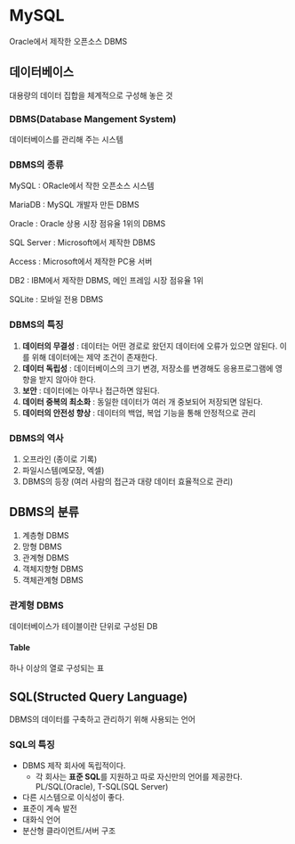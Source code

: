 # MySQL

Oracle에서 제작한 오픈소스 DBMS

## 데이터베이스

대용량의 데이터 집합을 체계적으로 구성해 놓은 것

###  DBMS(Database Mangement System) 

데이터베이스를 관리해 주는 시스템



### DBMS의 종류

MySQL : ORacle에서 작한 오픈소스 시스템

MariaDB : MySQL 개발자 만든 DBMS

Oracle : Oracle 상용 시장 점유율 1위의 DBMS

SQL Server : Microsoft에서 제작한 DBMS

Access : Microsoft에서 제작한 PC용 서버

DB2 : IBM에서 제작한 DBMS, 메인 프레임 시장 점유율 1위

SQLite : 모바일 전용 DBMS



### DBMS의 특징

1. **데이터의 무결성** : 데이터는 어떤 경로로 왔던지 데이터에 오류가 있으면 않된다. 이를 위해 데이터에는 제약 조건이 존재한다. 
2. **데이터 독립성** : 데이터베이스의 크기 변경, 저장소를 변경해도 응용프로그램에 영향을 받지 않아야 한다.
3. **보안** : 데이터에는 아무나 접근하면 않된다.
4. **데이터 중복의 최소화** : 동일한 데이터가 여러 개 중보되어 저장되면 않된다.
5. **데이터의 안전성 향상** : 데이터의 백업, 복업 기능을 통해 안정적으로 관리



### DBMS의 역사

1. 오프라인 (종이로 기록)
2. 파일시스템(메모장, 엑셀)
3. DBMS의 등장 (여러 사람의 접근과 대량 데이터 효율적으로 관리)



## DBMS의 분류

1. 계층형 DBMS
2. 망형 DBMS
3. 관계형 DBMS
4. 객체지향형 DBMS
5. 객체관계형 DBMS



### 관계형 DBMS

데이터베이스가 테이블이란 단위로 구성된 DB

#### Table

하나 이상의 열로 구성되는 표



## SQL(Structed Query Language) 

DBMS의 데이터를 구축하고 관리하기 위해 사용되는 언어



### SQL의 특징

- DBMS 제작 회사에 독립적이다.
  - 각 회사는 **표준 SQL**를 지원하고 따로 자신만의 언어를 제공한다. PL/SQL(Oracle), T-SQL(SQL Server)
- 다른 시스템으로 이식성이 좋다. 
- 표준이 계속 발전
- 대화식 언어
- 분산형 클라이언트/서버 구조